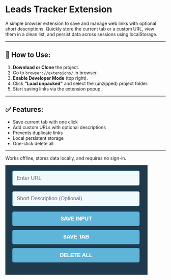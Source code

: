# Leads Tracker Extension

A simple browser extension to save and manage web links with optional short descriptions. Quickly store the current tab or a custom URL, view them in a clean list, and persist data across sessions using localStorage.

---

## 🚀 How to Use:

1. **Download or Clone** the project.
2. Go to `browser://extensions/` in browser.
3. **Enable Developer Mode** (top right).
4. Click **"Load unpacked"** and select the (unzipped) project folder.
5. Start saving links via the extension popup.

---

## ✅ Features:

- Save current tab with one click  
- Add custom URLs with optional descriptions  
- Prevents duplicate links  
- Local persistent storage  
- One-click delete all

---

Works offline, stores data locally, and requires no sign-in.

![Lead Tracker UI](Screenshot.png)
